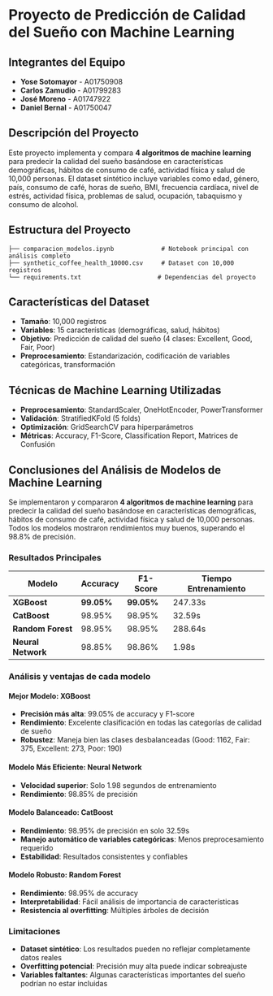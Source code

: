 # Proyecto de Predicción de Calidad del Sueño con Machine Learning

## Integrantes del Equipo

- **Yose Sotomayor** - A01750908
- **Carlos Zamudio** - A01799283
- **José Moreno** - A01747922
- **Daniel Bernal** - A01750047

## Descripción del Proyecto

Este proyecto implementa y compara **4 algoritmos de machine learning** para predecir la calidad del sueño basándose en características demográficas, hábitos de consumo de café, actividad física y salud de 10,000 personas. El dataset sintético incluye variables como edad, género, país, consumo de café, horas de sueño, BMI, frecuencia cardíaca, nivel de estrés, actividad física, problemas de salud, ocupación, tabaquismo y consumo de alcohol.

## Estructura del Proyecto

```
├── comparacion_modelos.ipynb             # Notebook principal con análisis completo
├── synthetic_coffee_health_10000.csv     # Dataset con 10,000 registros
└── requirements.txt                     # Dependencias del proyecto
```

## Características del Dataset

- **Tamaño**: 10,000 registros
- **Variables**: 15 características (demográficas, salud, hábitos)
- **Objetivo**: Predicción de calidad del sueño (4 clases: Excellent, Good, Fair, Poor)
- **Preprocesamiento**: Estandarización, codificación de variables categóricas, transformación 

## Técnicas de Machine Learning Utilizadas

- **Preprocesamiento**: StandardScaler, OneHotEncoder, PowerTransformer
- **Validación**: StratifiedKFold (5 folds)
- **Optimización**: GridSearchCV para hiperparámetros
- **Métricas**: Accuracy, F1-Score, Classification Report, Matrices de Confusión

## Conclusiones del Análisis de Modelos de Machine Learning

Se implementaron y compararon **4 algoritmos de machine learning** para predecir la calidad del sueño basándose en características demográficas, hábitos de consumo de café, actividad física y salud de 10,000 personas. Todos los modelos mostraron rendimientos muy buenos, superando el 98.8% de precisión.

### Resultados Principales

| Modelo | Accuracy | F1-Score | Tiempo Entrenamiento |
|--------|----------|----------|---------------------|
| **XGBoost** | **99.05%** | **99.05%** | 247.33s |
| **CatBoost** | 98.95% | 98.95% | 32.59s |
| **Random Forest** | 98.95% | 98.95% | 288.64s |
| **Neural Network** | 98.85% | 98.86% | 1.98s |

### Análisis y ventajas de cada modelo

#### **Mejor Modelo: XGBoost**
- **Precisión más alta**: 99.05% de accuracy y F1-score
- **Rendimiento**: Excelente clasificación en todas las categorías de calidad de sueño
- **Robustez**: Maneja bien las clases desbalanceadas (Good: 1162, Fair: 375, Excellent: 273, Poor: 190)

#### **Modelo Más Eficiente: Neural Network**
- **Velocidad superior**: Solo 1.98 segundos de entrenamiento
- **Rendimiento**: 98.85% de precisión

#### **Modelo Balanceado: CatBoost**
- **Rendimiento**: 98.95% de precisión en solo 32.59s
- **Manejo automático de variables categóricas**: Menos preprocesamiento requerido
- **Estabilidad**: Resultados consistentes y confiables

#### **Modelo Robusto: Random Forest**
- **Rendimiento**: 98.95% de accuracy
- **Interpretabilidad**: Fácil análisis de importancia de características
- **Resistencia al overfitting**: Múltiples árboles de decisión

### Limitaciones

- **Dataset sintético**: Los resultados pueden no reflejar completamente datos reales
- **Overfitting potencial**: Precisión muy alta puede indicar sobreajuste
- **Variables faltantes**: Algunas características importantes del sueño podrían no estar incluidas
